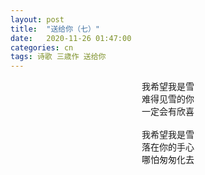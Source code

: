 ```yaml
---
layout: post
title:  "送给你（七）"
date:   2020-11-26 01:47:00
categories: cn
tags: 诗歌 三歳作 送给你
---
```


<center>
我希望我是雪<br>
难得见雪的你<br>
一定会有欣喜<br>
<br>
我希望我是雪<br>
落在你的手心<br>
哪怕匆匆化去<br>
</center>
